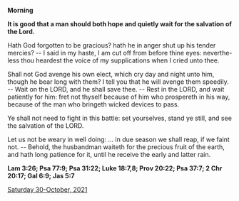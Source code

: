 **Morning**

**It is good that a man should both hope and quietly wait for the salvation of the Lord.**
 
Hath God forgotten to be gracious? hath he in anger shut up his tender mercies? -- I said in my haste, I am cut off from before thine eyes: neverthe-less thou heardest the voice of my supplications when I cried unto thee.
 
Shall not God avenge his own elect, which cry day and night unto him, though he bear long with them? I tell you that he will avenge them speedily. -- Wait on the LORD, and he shall save thee. -- Rest in the LORD, and wait patiently for him: fret not thyself because of him who prospereth in his way, because of the man who bringeth wicked devices to pass.
 
Ye shall not need to fight in this battle: set yourselves, stand ye still, and see the salvation of the LORD.
 
Let us not be weary in well doing: ... in due season we shall reap, if we faint not. -- Behold, the husbandman waiteth for the precious fruit of the earth, and hath long patience for it, until he receive the early and latter rain.  

**Lam 3:26; Psa 77:9; Psa 31:22; Luke 18:7,8; Prov 20:22; Psa 37:7; 2 Chr 20:17; Gal 6:9; Jas 5:7**

[Saturday 30-October, 2021](https://t.me/daily_light)
